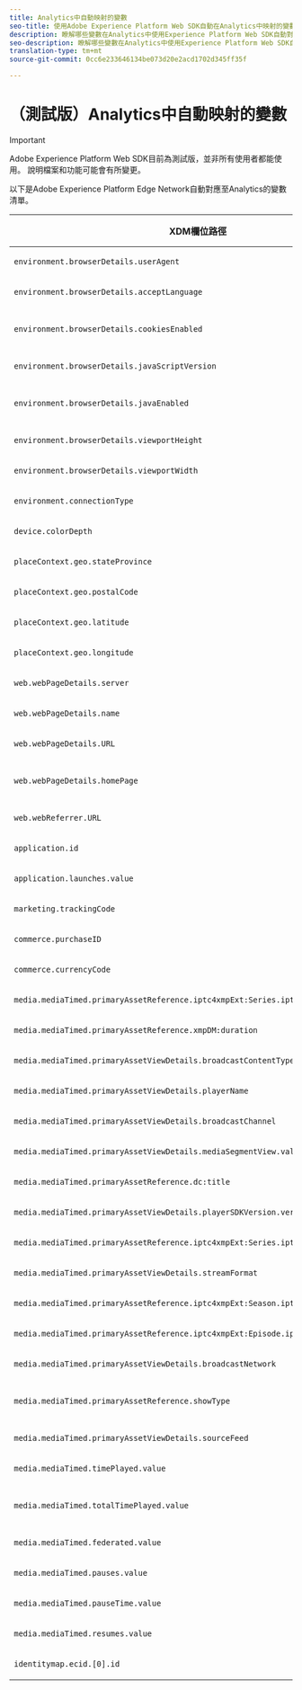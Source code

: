```yaml
---
title: Analytics中自動映射的變數
seo-title: 使用Adobe Experience Platform Web SDK自動在Analytics中映射的變數
description: 瞭解哪些變數在Analytics中使用Experience Platform Web SDK自動對應
seo-description: 瞭解哪些變數在Analytics中使用Experience Platform Web SDK自動對應
translation-type: tm+mt
source-git-commit: 0cc6e233646134be073d20e2acd1702d345ff35f

---
```



# （測試版）Analytics中自動映射的變數

>[!IMPORTANT]
>
>Adobe Experience Platform Web SDK目前為測試版，並非所有使用者都能使用。 說明檔案和功能可能會有所變更。

以下是Adobe Experience Platform Edge Network自動對應至Analytics的變數清單。

| XDM欄位路徑 | Analytics查詢字串/HTTP標題 | 說明 |
| ---------- | ------------------------- | -------- |
| `environment.browserDetails.userAgent` | `User-Agent` | 這是HTTP標頭映射，HEADER_USER_AGENT。 |
| `environment.browserDetails.acceptLanguage` | `Accept-Language` | 這是HTTP標頭映射，HEADER_ACCEPT_LANGUAGE。 |
| `environment.browserDetails.cookiesEnabled` | `k` | 轉換為BOOLEAN_TO_YN的AppMeasurement查詢參數COOKIE對應。 |
| `environment.browserDetails.javaScriptVersion` | `j` | AppMeasurement查詢參數J_JSCRIPT映射。 |
| `environment.browserDetails.javaEnabled` | `v` | AppMeasurement查詢參數JAVA_ENABLED映射，轉換為BOOLEAN_TO_YN。 |
| `environment.browserDetails.viewportHeight` | `bh` | AppMeasurement查詢參數BROWSER_HEIGHT映射。 |
| `environment.browserDetails.viewportWidth` | `bw` | AppMeasurement查詢參數BROWSER_WIDTH映射。 |
| `environment.connectionType` | `ct` | AppMeasurement查詢參數CT_CONNECT_TYPE映射。 |
| `device.colorDepth` | `c` | AppMeasurement查詢參數C_COLOR映射。 |
| `placeContext.geo.stateProvince` | `state` | AppMeasurement查詢參數STATE映射。 |
| `placeContext.geo.postalCode` | `zip` | AppMeasurement查詢參數ZIP對應。 |
| `placeContext.geo.latitude` | `lat` | AppMeasurement查詢參數LATITUDE映射。 |
| `placeContext.geo.longitude` | `lon` | AppMeasurement查詢參數LOGNITUDE映射。 |
| `web.webPageDetails.server` | `sv` | AppMeasurement查詢參數USER_SERVER映射。 |
| `web.webPageDetails.name` | `gn` | AppMeasurement查詢參數PAGENAME映射。 |
| `web.webPageDetails.URL` | `g` | AppMeasurement查詢參數PAGE_URL映射。 |
| `web.webPageDetails.homePage` | `hp` | AppMeasurement查詢參數HOMEPAGE對應，轉換為BOOLEAN_TO_YN。 |
| `web.webReferrer.URL` | `r` | AppMeasurement查詢參數REFERRER映射。 |
| `application.id` | `c.a.appid` | AppMeasurement上下文資料 `c.a.appid` 對應。 |
| `application.launches.value` | `c.a.launches` | AppMeasurement上下文資料 `c.a.launches` 對應。 |
| `marketing.trackingCode` | `v0` | AppMeasurement查詢參數CAMPAIGN映射。 |
| `commerce.purchaseID` | `pi` | AppMeasurement查詢參數PURCHASEID映射。 |
| `commerce.currencyCode` | `cc` | AppMeasurement查詢參數CURRENCY映射。 |
| `media.mediaTimed.primaryAssetReference.iptc4xmpExt:Series.iptc4xmpExt:Identifier` | `a.media.name` | AppMeasurement上下文資料 `a.media.name` 對應。 |
| `media.mediaTimed.primaryAssetReference.xmpDM:duration` | `c.a.media.length` | AppMeasurement上下文資料 `c.a.media.length` 對應。 |
| `media.mediaTimed.primaryAssetViewDetails.broadcastContentType` | `c.a.contentType` | AppMeasurement上下文資料 `c.a.contentType` 對應。 |
| `media.mediaTimed.primaryAssetViewDetails.playerName` | `c.a.media.playerName` | AppMeasurement上下文資料 `c.a.media.playerName` 對應。 |
| `media.mediaTimed.primaryAssetViewDetails.broadcastChannel` | `c.a.media.channel` | AppMeasurement上下文資料 `c.a.media.channel` 對應。 |
| `media.mediaTimed.primaryAssetViewDetails.mediaSegmentView.value` | `c.a.media.segment` | AppMeasurement上下文資料 `c.a.media.segment` 對應。 |
| `media.mediaTimed.primaryAssetReference.dc:title` | `c.a.media.friendlyName` | AppMeasurement上下文資料 `c.a.media.friendlyName` 對應。 |
| `media.mediaTimed.primaryAssetViewDetails.playerSDKVersion.version` | `c.a.media.sdkVersion` | AppMeasurement上下文資料 `c.a.media.sdkVersion` 對應。 |
| `media.mediaTimed.primaryAssetReference.iptc4xmpExt:Series.iptc4xmpExt:Name` | `c.a.media.show` | AppMeasurement上下文資料 `c.a.media.show` 對應。 |
| `media.mediaTimed.primaryAssetViewDetails.streamFormat` | `c.a.media.format` | AppMeasurement上下文資料 `c.a.media.format` 對應。 |
| `media.mediaTimed.primaryAssetReference.iptc4xmpExt:Season.iptc4xmpExt:Number` | `c.a.media.season` | AppMeasurement上下文資料 `c.a.media.season` 對應。 |
| `media.mediaTimed.primaryAssetReference.iptc4xmpExt:Episode.iptc4xmpExt:Number` | `c.a.media.episode` | AppMeasurement上下文資料 `c.a.media.episode` 對應。 |
| `media.mediaTimed.primaryAssetViewDetails.broadcastNetwork` | `c.a.media.network` | AppMeasurement上下文資料 `c.a.media.network` 對應。 |
| `media.mediaTimed.primaryAssetReference.showType` | `c.a.media.type` | 使用轉換VEDIO_SHOW_TYPE `c.a.media.type` 對應AppMeasurement上下文資料。 |
| `media.mediaTimed.primaryAssetViewDetails.sourceFeed` | `c.a.media.feed` | AppMeasurement上下文資料 `c.a.media.feed` 對應。 |
| `media.mediaTimed.timePlayed.value` | `c.a.media.timePlayed` | AppMeasurement上下文資料 `c.a.media.timePlayed` 對應。 |
| `media.mediaTimed.totalTimePlayed.value` | `c.a.media.totalTimePlayed` | AppMeasurement上下文資料 `c.a.media.totalTimePlayed` 對應。 |
| `media.mediaTimed.federated.value` | `c.a.media.federated` | AppMeasurement上下文資料 `c.a.media.federated` 對應。 |
| `media.mediaTimed.pauses.value` | `c.a.media.pauseCount` | AppMeasurement上下文資料 `c.a.media.pauseCount` 對應。 |
| `media.mediaTimed.pauseTime.value` | `c.a.media.pauseTime` | AppMeasurement上下文資料 `c.a.media.pauseTime` 對應。 |
| `media.mediaTimed.resumes.value` | `c.a.media.resume` | AppMeasurement上下文資料 `c.a.media.resume` 對應。 |
| `identitymap.ecid.[0].id` | `mid` | AppMeasurement查詢參數MID映射。 |

